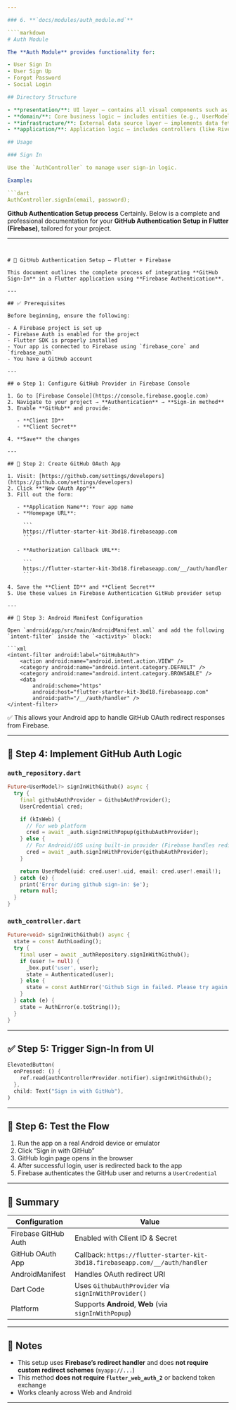 ```yaml
---

### 6. **`docs/modules/auth_module.md`**

````markdown
# Auth Module

The **Auth Module** provides functionality for:

- User Sign In
- User Sign Up
- Forgot Password
- Social Login

## Directory Structure

- **presentation/**: UI layer – contains all visual components such as pages, widgets, forms (e.g., login, sign-up).
- **domain/**: Core business logic – includes entities (e.g., UserModel), validation rules, and possibly interfaces (abstract classes) that define contracts.
- **infrastructure/**: External data source layer – implements data fetching logic such as API integrations, local storage (Hive/SharedPreferences), Firebase, etc.
- **application/**: Application logic – includes controllers (like Riverpod StateNotifiers), use cases, and acts as the glue between UI (presentation) and data sources (infrastructure).

## Usage

### Sign In

Use the `AuthController` to manage user sign-in logic.

Example:

```dart
AuthController.signIn(email, password);
```
**Github Authentication Setup process**
Certainly. Below is a complete and professional documentation for your **GitHub Authentication Setup in Flutter (Firebase)**, tailored for your project.

---
```


# 📘 GitHub Authentication Setup – Flutter + Firebase

This document outlines the complete process of integrating **GitHub Sign-In** in a Flutter application using **Firebase Authentication**.

---

## ✅ Prerequisites

Before beginning, ensure the following:

- A Firebase project is set up
- Firebase Auth is enabled for the project
- Flutter SDK is properly installed
- Your app is connected to Firebase using `firebase_core` and `firebase_auth`
- You have a GitHub account

---

## ⚙️ Step 1: Configure GitHub Provider in Firebase Console

1. Go to [Firebase Console](https://console.firebase.google.com)
2. Navigate to your project → **Authentication** → **Sign-in method**
3. Enable **GitHub** and provide:

   - **Client ID**
   - **Client Secret**

4. **Save** the changes

---

## 🔑 Step 2: Create GitHub OAuth App

1. Visit: [https://github.com/settings/developers](https://github.com/settings/developers)
2. Click **"New OAuth App"**
3. Fill out the form:

   - **Application Name**: Your app name
   - **Homepage URL**:

     ```
     https://flutter-starter-kit-3bd18.firebaseapp.com
     ```

   - **Authorization Callback URL**:

     ```
     https://flutter-starter-kit-3bd18.firebaseapp.com/__/auth/handler
     ```

4. Save the **Client ID** and **Client Secret**
5. Use these values in Firebase Authentication GitHub provider setup

---

## 🧾 Step 3: Android Manifest Configuration

Open `android/app/src/main/AndroidManifest.xml` and add the following `intent-filter` inside the `<activity>` block:

```xml
<intent-filter android:label="GitHubAuth">
    <action android:name="android.intent.action.VIEW" />
    <category android:name="android.intent.category.DEFAULT" />
    <category android:name="android.intent.category.BROWSABLE" />
    <data
        android:scheme="https"
        android:host="flutter-starter-kit-3bd18.firebaseapp.com"
        android:path="/__/auth/handler" />
</intent-filter>
```

✅ This allows your Android app to handle GitHub OAuth redirect responses from Firebase.

---

## 🔐 Step 4: Implement GitHub Auth Logic

### `auth_repository.dart`

```dart
Future<UserModel?> signInWithGithub() async {
  try {
    final githubAuthProvider = GithubAuthProvider();
    UserCredential cred;

    if (kIsWeb) {
      // For web platform
      cred = await _auth.signInWithPopup(githubAuthProvider);
    } else {
      // For Android/iOS using built-in provider (Firebase handles redirect)
      cred = await _auth.signInWithProvider(githubAuthProvider);
    }

    return UserModel(uid: cred.user!.uid, email: cred.user!.email!);
  } catch (e) {
    print('Error during github sign-in: $e');
    return null;
  }
}
```

### `auth_controller.dart`

```dart
Future<void> signInWithGithub() async {
  state = const AuthLoading();
  try {
    final user = await _authRepository.signInWithGithub();
    if (user != null) {
      _box.put('user', user);
      state = Authenticated(user);
    } else {
      state = const AuthError('Github Sign in failed. Please try again');
    }
  } catch (e) {
    state = AuthError(e.toString());
  }
}
```

---

## ✅ Step 5: Trigger Sign-In from UI

```dart
ElevatedButton(
  onPressed: () {
    ref.read(authControllerProvider.notifier).signInWithGithub();
  },
  child: Text("Sign in with GitHub"),
)
```

---

## 🧪 Step 6: Test the Flow

1. Run the app on a real Android device or emulator
2. Click “Sign in with GitHub”
3. GitHub login page opens in the browser
4. After successful login, user is redirected back to the app
5. Firebase authenticates the GitHub user and returns a `UserCredential`

---

## 📝 Summary

| Configuration        | Value                                                                         |
| -------------------- | ----------------------------------------------------------------------------- |
| Firebase GitHub Auth | Enabled with Client ID & Secret                                               |
| GitHub OAuth App     | Callback: `https://flutter-starter-kit-3bd18.firebaseapp.com/__/auth/handler` |
| AndroidManifest      | Handles OAuth redirect URI                                                    |
| Dart Code            | Uses `GithubAuthProvider` via `signInWithProvider()`                          |
| Platform             | Supports **Android**, **Web** (via `signInWithPopup`)                         |

---

## 📌 Notes

- This setup uses **Firebase’s redirect handler** and does **not require custom redirect schemes** (`myapp://...`)
- This method **does not require `flutter_web_auth_2`** or backend token exchange
- Works cleanly across Web and Android

---

```

```
